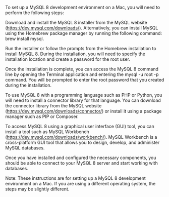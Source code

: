 To set up a MySQL 8 development environment on a Mac, you will need to perform the following steps:

Download and install the MySQL 8 installer from the MySQL website (https://dev.mysql.com/downloads/). Alternatively, you can install MySQL using the Homebrew package manager by running the following command: brew install mysql.

Run the installer or follow the prompts from the Homebrew installation to install MySQL 8. During the installation, you will need to specify the installation location and create a password for the root user.

Once the installation is complete, you can access the MySQL 8 command line by opening the Terminal application and entering the mysql -u root -p command. You will be prompted to enter the root password that you created during the installation.

To use MySQL 8 with a programming language such as PHP or Python, you will need to install a connector library for that language. You can download the connector library from the MySQL website (https://dev.mysql.com/downloads/connector/) or install it using a package manager such as PIP or Composer.

To access MySQL 8 using a graphical user interface (GUI) tool, you can install a tool such as MySQL Workbench (https://dev.mysql.com/downloads/workbench/). MySQL Workbench is a cross-platform GUI tool that allows you to design, develop, and administer MySQL databases.

Once you have installed and configured the necessary components, you should be able to connect to your MySQL 8 server and start working with databases.

Note: These instructions are for setting up a MySQL 8 development environment on a Mac. If you are using a different operating system, the steps may be slightly different.